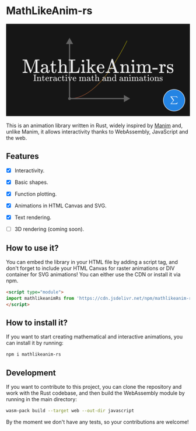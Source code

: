 # MathLikeAnim-rs

![MathLikeAnim-rs](https://github.com/MathItYT/mathlikeanim-rs/blob/master/banner.png "MathLikeAnim-rs")

This is an animation library written in Rust, widely inspired by [Manim](https://manim.community/) and, unlike Manim, it allows interactivity thanks to WebAssembly, JavaScript and the web.


## Features
- [x] Interactivity.
- [x] Basic shapes.
- [x] Function plotting.
- [x] Animations in HTML Canvas and SVG.
- [x] Text rendering.
- [ ] 3D rendering (coming soon).


## How to use it?
You can embed the library in your HTML file by adding a script tag, and don't forget to include your HTML Canvas for raster animations or DIV container for SVG animations! You can either use the CDN or install it via npm.

```html
<script type="module">
import mathlikeanimRs from 'https://cdn.jsdelivr.net/npm/mathlikeanim-rs@0.5.14/+esm'
</script>
```


## How to install it?
If you want to start creating mathematical and interactive animations, you can install it by running:

```bash
npm i mathlikeanim-rs
```


## Development
If you want to contribute to this project, you can clone the repository and work with
the Rust codebase, and then build the WebAssembly module by running in the main directory:

```bash
wasm-pack build --target web --out-dir javascript
```

By the moment we don't have any tests, so your contributions are welcome!
